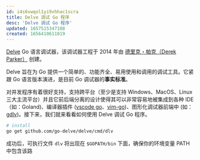 ```yaml
---
id: i4s6vwqol1yi9xhhac1scra
title: Delve 调试 Go 程序
desc: 'Delve 调试 Go 程序'
updated: 1657515347188
created: 1656410611019
---
```


[Delve](https://github.com/go-delve/delve)  Go 语言调试器，该调试器工程于 2014 年由 [德里克・帕克（Derek Parker）](https://github.com/derekparker) 创建。

Delve 旨在为 Go 提供一个简单的、功能齐全、易用使用和调用的调试工具。它紧跟 Go 语言版本演进，是目前 Go 调试器的**事实标准**。

对并发程序有着很好支持，支持跨平台（至少是支持 Windows、MacOS、Linux 三大主流平台）并且它前后端分离的设计使得其可以非常容易地被集成到各种 IDE（如：Goland)、编译器插件 ([vscode go](https://github.com/Microsoft/vscode-go)、[vim-go](https://github.com/fatih/vim-go))、图形化调试器前端中 (如：[gdlv](https://github.com/aarzilli/gdlv))。接下来，我们就来看看如何使用 Delve 调试 Go 程序。

```sh
# install
go get github.com/go-delve/delve/cmd/dlv
```

成功后，可执行文件 `dlv` 将出现在 `$GOPATH/bin` 下面，确保你的环境变量 PATH 中包含该路
